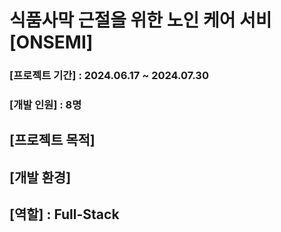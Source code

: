 # 식품사막 근절을 위한 노인 케어 서비 [ONSEMI]
### [프로젝트 기간] : 2024.06.17 ~ 2024.07.30

### [개발 인원] : 8명

## [프로젝트 목적]

## [개발 환경]

## [역할] : Full-Stack
